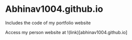 # Abhinav1004.github.io


Includes the code of my portfolio website


Access my person website at !(link)[abhinav1004.github.io]